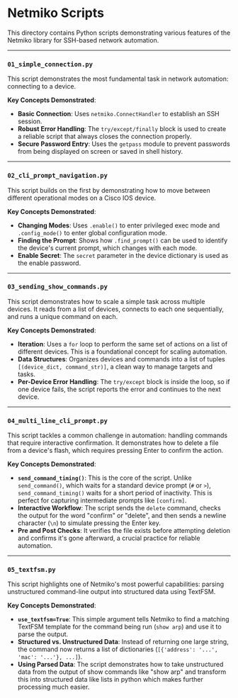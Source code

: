 # Netmiko Scripts

This directory contains Python scripts demonstrating various features of the Netmiko library for SSH-based network automation.

---

### `01_simple_connection.py`

This script demonstrates the most fundamental task in network automation: connecting to a device.

**Key Concepts Demonstrated**:
* **Basic Connection**: Uses `netmiko.ConnectHandler` to establish an SSH session.
* **Robust Error Handling**: The `try/except/finally` block is used to create a reliable script that always closes the connection properly.
* **Secure Password Entry**: Uses the `getpass` module to prevent passwords from being displayed on screen or saved in shell history.

---

### `02_cli_prompt_navigation.py`

This script builds on the first by demonstrating how to move between different operational modes on a Cisco IOS device.

**Key Concepts Demonstrated**:
* **Changing Modes**: Uses `.enable()` to enter privileged exec mode and `.config_mode()` to enter global configuration mode.
* **Finding the Prompt**: Shows how `.find_prompt()` can be used to identify the device's current prompt, which changes with each mode.
* **Enable Secret**: The `secret` parameter in the device dictionary is used as the enable password.

---

### `03_sending_show_commands.py`

This script demonstrates how to scale a simple task across multiple devices. It reads from a list of devices, connects to each one sequentially, and runs a unique command on each.

**Key Concepts Demonstrated**:
* **Iteration**: Uses a `for` loop to perform the same set of actions on a list of different devices. This is a foundational concept for scaling automation.
* **Data Structures**: Organizes devices and commands into a list of tuples `[(device_dict, command_str)]`, a clean way to manage targets and tasks.
* **Per-Device Error Handling**: The `try/except` block is inside the loop, so if one device fails, the script reports the error and continues to the next device.

---

### `04_multi_line_cli_prompt.py`

This script tackles a common challenge in automation: handling commands that require interactive confirmation. It demonstrates how to delete a file from a device's flash, which requires pressing Enter to confirm the action.

**Key Concepts Demonstrated**:
* **`send_command_timing()`**: This is the core of the script. Unlike `send_command()`, which waits for a standard device prompt (`#` or `>`), `send_command_timing()` waits for a short period of inactivity. This is perfect for capturing intermediate prompts like `[confirm]`.
* **Interactive Workflow**: The script sends the `delete` command, checks the output for the word "confirm" or "delete", and then sends a newline character (`\n`) to simulate pressing the Enter key.
* **Pre and Post Checks**: It verifies the file exists before attempting deletion and confirms it's gone afterward, a crucial practice for reliable automation.

---

### `05_textfsm.py`

This script highlights one of Netmiko's most powerful capabilities: parsing unstructured command-line output into structured data using TextFSM.

**Key Concepts Demonstrated**:
* **`use_textfsm=True`**: This simple argument tells Netmiko to find a matching TextFSM template for the command being run (`show arp`) and use it to parse the output.
* **Structured vs. Unstructured Data**: Instead of returning one large string, the command now returns a list of dictionaries (`[{'address': '...', 'mac': '...'}, ...]`).
* **Using Parsed Data**: The script demonstrates how to take unstructured data from the output of show commands like "show arp" and transform this into structured data like lists in python which makes further processing much easier.

